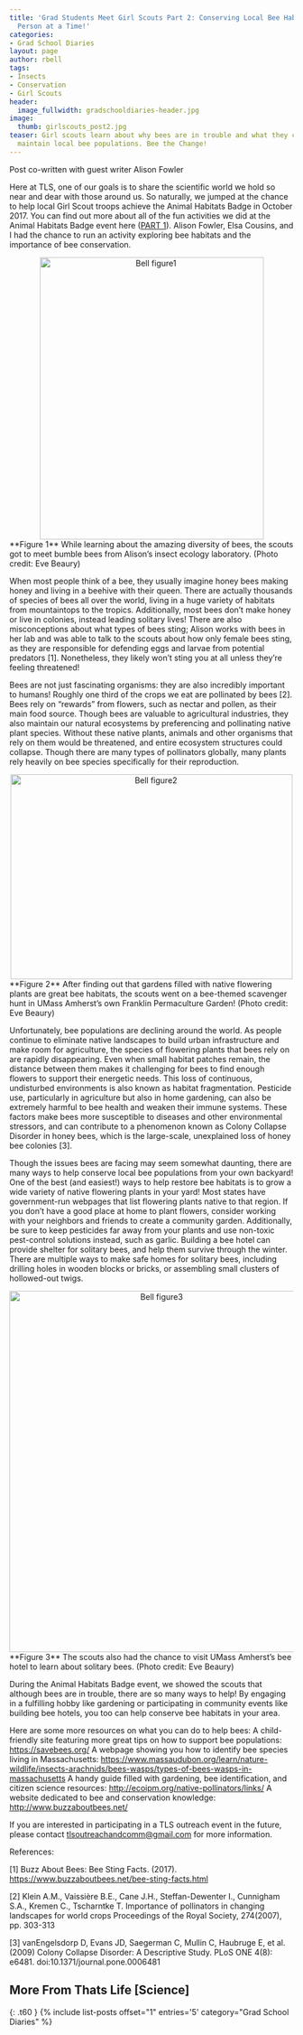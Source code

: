 ```yaml
---
title: 'Grad Students Meet Girl Scouts Part 2: Conserving Local Bee Habitats, One
  Person at a Time!'
categories:
- Grad School Diaries
layout: page
author: rbell
tags:
- Insects
- Conservation
- Girl Scouts
header:
  image_fullwidth: gradschooldiaries-header.jpg
image:
  thumb: girlscouts_post2.jpg
teaser: Girl scouts learn about why bees are in trouble and what they can do to help
  maintain local bee populations. Bee the Change!
---
```


Post co-written with guest writer Alison Fowler

Here at TLS, one of our goals is to share the scientific world we hold so near and dear with those around us. So naturally, we jumped at the chance to help local Girl Scout troops achieve the Animal Habitats Badge in October 2017. You can find out more about all of the fun activities we did at the Animal Habitats Badge event here ([PART 1](http://thatslifesci.com.s3-website-us-east-1.amazonaws.com/2018-02-26-What-do-cockroaches-power-tools-and-pollinator-gardens-have-in-common-BEARY/)). Alison Fowler, Elsa Cousins, and I had the chance to run an activity exploring bee habitats and the importance of bee conservation.

<center><a data-flickr-embed="true"  href="https://www.flickr.com/photos/139839751@N06/38636311372/in/dateposted-friend/" title="Bell figure1"><img src="https://farm5.staticflickr.com/4546/38636311372_3674c0c667.jpg" width="397" height="500" alt="Bell figure1"></a><script async src="//embedr.flickr.com/assets/client-code.js" charset="utf-8"></script></center>
**Figure 1** While learning about the amazing diversity of bees, the scouts got to meet bumble bees from Alison’s insect ecology laboratory. (Photo credit: Eve Beaury)

When most people think of a bee, they usually imagine honey bees making honey and living in a beehive with their queen. There are actually thousands of species of bees all over the world, living in a huge variety of habitats from mountaintops to the tropics. Additionally, most bees don’t make honey or live in colonies, instead leading solitary lives! There are also misconceptions about what types of bees sting; Alison works with bees in her lab and was able to talk to the scouts about how only female bees sting, as they are responsible for defending eggs and larvae from potential predators [1]. Nonetheless, they likely won’t sting you at all unless they’re feeling threatened! 

Bees are not just fascinating organisms: they are also incredibly important to humans! Roughly one third of the crops we eat are pollinated by bees [2]. Bees rely on “rewards” from flowers, such as nectar and pollen, as their main food source. Though bees are valuable to agricultural industries, they also maintain our natural ecosystems by preferencing and pollinating native plant species. Without these native plants, animals and other organisms that rely on them would be threatened, and entire ecosystem structures could collapse. Though there are many types of pollinators globally, many plants rely heavily on bee species specifically for their reproduction. 

<center><a data-flickr-embed="true"  href="https://www.flickr.com/photos/139839751@N06/37780630645/in/dateposted-friend/" title="Bell figure2"><img src="https://farm5.staticflickr.com/4542/37780630645_4d75e87180.jpg" width="500" height="363" alt="Bell figure2"></a><script async src="//embedr.flickr.com/assets/client-code.js" charset="utf-8"></script></center>
**Figure 2** After finding out that gardens filled with native flowering plants are great bee habitats, the scouts went on a bee-themed scavenger hunt in UMass Amherst’s own Franklin Permaculture Garden! (Photo credit: Eve Beaury)

Unfortunately, bee populations are declining around the world. As people continue to eliminate native landscapes to build urban infrastructure and make room for agriculture, the species of flowering plants that bees rely on are rapidly disappearing. Even when small habitat patches remain, the distance between them makes it challenging for bees to find enough flowers to support their energetic needs. This loss of continuous, undisturbed environments is also known as habitat fragmentation. Pesticide use, particularly in agriculture but also in home gardening, can also be extremely harmful to bee health and weaken their immune systems. These factors make bees more susceptible to diseases and other environmental stressors, and can contribute to a phenomenon known as Colony Collapse Disorder in honey bees, which is the large-scale, unexplained loss of honey bee colonies [3]. 

Though the issues bees are facing may seem somewhat daunting, there are many ways to help conserve local bee populations from your own backyard! One of the best (and easiest!) ways to help restore bee habitats is to grow a wide variety of native flowering plants in your yard! Most states have government-run webpages that list flowering plants native to that region. If you don’t have a good place at home to plant flowers, consider working with your neighbors and friends to create a community garden. Additionally, be sure to keep pesticides far away from your plants and use non-toxic pest-control solutions instead, such as garlic. Building a bee hotel can provide shelter for solitary bees, and help them survive through the winter. There are multiple ways to make safe homes for solitary bees, including drilling holes in wooden blocks or bricks, or assembling small clusters of hollowed-out twigs.

<center><a data-flickr-embed="true"  href="https://www.flickr.com/photos/139839751@N06/38636313232/in/dateposted-friend/" title="Bell figure3"><img src="https://farm5.staticflickr.com/4572/38636313232_670d22f8bd_z.jpg" width="524" height="640" alt="Bell figure3"></a><script async src="//embedr.flickr.com/assets/client-code.js" charset="utf-8"></script></center>
**Figure 3** The scouts also had the chance to visit UMass Amherst’s bee hotel to learn about solitary bees. (Photo credit: Eve Beaury)

During the Animal Habitats Badge event, we showed the scouts that although bees are in trouble, there are so many ways to help! By engaging in a fulfilling hobby like gardening or participating in community events like building bee hotels, you too can help conserve bee habitats in your area. 

Here are some more resources on what you can do to help bees:
A child-friendly site featuring more great tips on how to support bee populations: https://savebees.org/
A webpage showing you how to identify bee species living in Massachusetts: 
https://www.massaudubon.org/learn/nature-wildlife/insects-arachnids/bees-wasps/types-of-bees-wasps-in-massachusetts
A handy guide filled with gardening, bee identification, and citizen science resources: http://ecoipm.org/native-pollinators/links/ 
A website dedicated to bee and conservation knowledge:
http://www.buzzaboutbees.net/

If you are interested in participating in a TLS outreach event in the future, please contact tlsoutreachandcomm@gmail.com for more information.

References:

[1] Buzz About Bees: Bee Sting Facts. (2017).
https://www.buzzaboutbees.net/bee-sting-facts.html

[2] Klein A.M., Vaissière B.E., Cane J.H., Steffan-Dewenter I., Cunnigham S.A., Kremen C., Tscharntke T. Importance of pollinators in changing landscapes for world crops
Proceedings of the Royal Society, 274(2007), pp. 303-313

[3] vanEngelsdorp D, Evans JD, Saegerman C, Mullin C, Haubruge E, et al. (2009) Colony Collapse Disorder: A Descriptive Study. PLoS ONE 4(8): e6481. doi:10.1371/journal.pone.0006481 

## More From Thats Life [Science]
{: .t60 }
{% include list-posts offset="1" entries='5' category="Grad School Diaries" %}
